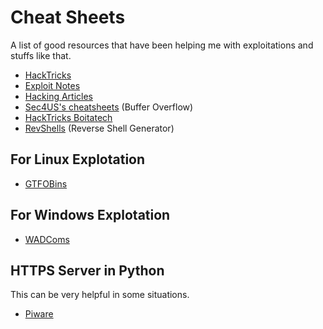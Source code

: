# Cheat Sheets
A list of good resources that have been helping me with exploitations and stuffs like that.

- [HackTricks](https://book.hacktricks.xyz/)
- [Exploit Notes](https://exploit-notes.hdks.org/)
- [Hacking Articles](https://www.hackingarticles.in/web-penetration-testing/)
- [Sec4US's cheatsheets](https://cheatsheet.sec4us.com.br/) (Buffer Overflow)
- [HackTricks Boitatech](https://hacktricks.boitatech.com.br/)
- [RevShells](https://www.revshells.com/) (Reverse Shell Generator)

## For Linux Explotation
- [GTFOBins](https://gtfobins.github.io/)

## For Windows Explotation
- [WADComs](https://wadcoms.github.io/)

## HTTPS Server in Python
This can be very helpful in some situations.
- [Piware](https://piware.de/2011/01/creating-an-https-server-in-python/)
